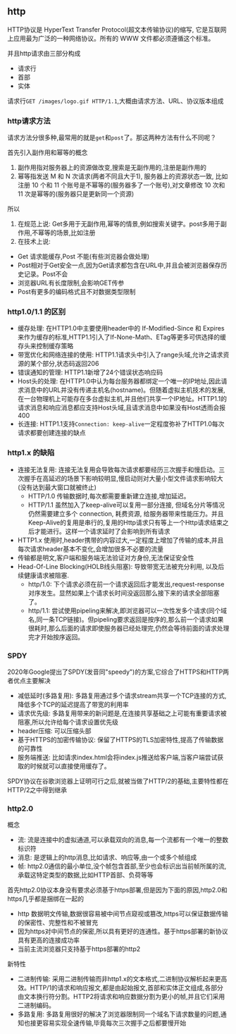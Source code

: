 ## http
HTTP协议是 HyperText Transfer Protocol(超文本传输协议)的缩写, 它是互联网上应用最为广泛的一种网络协议。所有的 WWW 文件都必须遵循这个标准。

并且http请求由三部分构成
- 请求行
- 首部
- 实体

请求行`GET /images/logo.gif HTTP/1.1`,大概由请求方法、URL、协议版本组成
### http请求方法
请求方法分很多种,最常用的就是`get`和`post`了。那这两种方法有什么不同呢？

首先引入副作用和幂等的概念
1. 副作用指对服务器上的资源做改变,搜索是无副作用的,注册是副作用的
2. 幂等指发送 M 和 N 次请求(两者不同且大于1), 服务器上的资源状态一致, 比如注册 10 个和 11 个账号是不幂等的(服务器多了一个账号),对文章修改 10 次和 11 次是幂等的(服务器只是更新同一个资源)

所以
1. 在规范上说: Get多用于无副作用,幂等的情景,例如搜索关键字。post多用于副作用,不幂等的场景,比如注册
2. 在技术上说: 
  - Get 请求能缓存,Post 不能(有些浏览器会做处理)
  - Post相对于Get安全一点,因为Get请求都包含在URL中,并且会被浏览器保存历史记录。Post不会
  - 浏览器URL有长度限制,会影响GET传参
  - Post有更多的编码格式且不对数据类型限制
### http1.0/1.1 的区别
- 缓存处理: 在HTTP1.0中主要使用header中的 If-Modified-Since 和 Expires来作为缓存的标准,HTTP1.1引入了If-None-Math、ETag等更多可供选择的缓存头来控制缓存策略
- 带宽优化和网络连接的使用: HTTP1.1请求头中引入了range头域,允许之请求资源的某个部分,状态码返回206
- 错误通知的管理: HTTP1.1新增了24个错误状态响应码
- Host头的处理: 在HTTP1.0中认为每台服务器都绑定一个唯一的IP地址,因此请求消息中的URL并没有传递主机名(hostname)。但随着虚拟主机技术的发展, 在一台物理机上可能存在多台虚拟主机,并且他们共享一个IP地址。HTTP1.1的请求消息和响应消息都应支持Host头域,且请求消息中如果没有Host透雨会报400
- 长连接: HTTP1.1支持`Connection: keep-alive`一定程度弥补了HTTP1.0每次请求都要创建连接的缺点
### http1.x 的缺陷
- 连接无法复用: 连接无法复用会导致每次请求都要经历三次握手和慢启动。三次握手在高延迟的场景下影响较明显,慢启动则对大量小型文件请求影响较大(没有达到最大窗口就被终止)
   - HTTP/1.0 传输数据时,每次都需要重新建立连接,增加延迟。
   - HTTP/1.1 虽然加入了keep-alive可以复用一部分连接, 但域名分片等情况仍然需要建立多个 connection, 耗费资源, 给服务器带来性能压力。并且Keep-Alive的复用是串行的,复用的Http请求只有等上一个Http请求结束之后才能进行。这样一个请求延时了会影响到所有请求
- HTTP1.x 使用时,header携带的内容过大,一定程度上增加了传输的成本,并且每次请求header基本不变化,会增加很多不必要的流量
- 传输都是明文,客户端和服务端无法验证对方身份,无法保证安全性
- Head-Of-Line Blocking(HOLB线头阻塞): 导致带宽无法被充分利用, 以及后续健康请求被阻塞.
   - http/1.0: 下个请求必须在前一个请求返回后才能发出,request-response对序发生。显然如果上个请求长时间没返回那么接下来的请求全部阻塞了。
   - http/1.1: 尝试使用pipeling来解决,即浏览器可以一次性发多个请求(同个域名,同一条TCP链接)。但pipeling要求返回是按序的,那么前一个请求如果很耗时,那么后面的请求即使服务器已经处理完,仍然会等待前面的请求处理完才开始按序返回。
### SPDY
2020年Google提出了SPDY(发音同"speedy")的方案,它综合了HTTPS和HTTP两者优点主要解决
- 减低延时(多路复用): 多路复用通过多个请求stream共享一个TCP连接的方式,降低多个TCP的延迟提高了带宽的利用率
- 请求优先级: 多路复用带来的新问题是,在连接共享基础之上可能有重要请求被阻塞,所以允许给每个请求设置优先级
- header压缩: 可以压缩头部
- 基于HTTPS的加密传输协议: 保留了HTTPS的TLS加密特性,提高了传输数据的可靠性
- 服务端推送: 比如请求index.html会将index.js推送给客户端,当客户端尝试获取的时候就可以直接使用缓存了。

SPDY协议在谷歌浏览器上证明可行之后,就被当做了HTTP/2的基础,主要特性都在HTTP/2之中得到继承
### http2.0
概念
- 流: 流是连接中的虚拟通道,可以承载双向的消息,每一个流都有一个唯一的整数标识符
- 消息: 是逻辑上的http消息,比如请求、响应等,由一个或多个帧组成
- 帧: http2.0通信的最小单位,没个帧包含首部,至少也会标识出当前帧所属的流,承载这特定类型的数据,比如HTTP首部、负荷等等

首先http2.0协议本身没有要求必须基于https部署,但是因为下面的原因,http2.0和https几乎都是捆绑在一起的
- http 数据明文传输,数据很容易被中间节点窥视或篡改,https可以保证数据传输的保密性、完整性和不被冒充
- 因为https对中间节点的保密,所以具有更好的连通性。基于https部署的新协议具有更高的连接成功率
- 当前主流浏览器只支持基于https部署的http2

新特性
- 二进制传输: 采用二进制传输而非http1.x的文本格式,二进制协议解析起来更高效。HTTP/1的请求和响应报文,都是由起始报文,首部和实体正文组成,各部分由文本换行符分割。HTTP2将请求和响应数据分割为更小的帧,并且它们采用二进制编码。
- 多路复用: 多路复用很好的解决了浏览器限制同一个域名下请求数量的问题,通知也接更容易实现全速传输,毕竟每次三次握手之后都要慢开始
